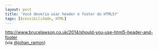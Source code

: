 ```yaml
---
layout: post
title: 'Você deveria usar header e footer do HTML5?'
tags: [Acessibilidade, HTML]
---
```


<http://www.brucelawson.co.uk/2014/should-you-use-html5-header-and-footer><br>
(via [@johan_ramon](https://twitter.com/johan_ramon/status/464677389189251072))
